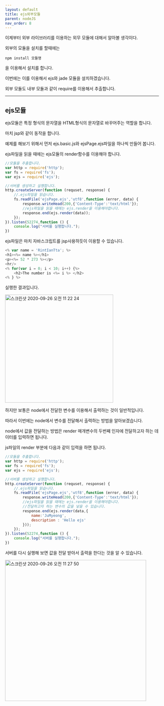 ```yaml
---
layout: default
title: ejs외부모듈
parent: nodeJS
nav_order: 8
---
```


이제부터 외부 라이브러리를 이용하는 외무 모듈에 대해서 알아볼 생각이다.

외부의 모듈을 설치를 할때에는 

    npm install 모듈명

을 이용해서 설치를 합니다.

이번에는 이를 이용해서 ejs와 jade 모듈을 설치하겠습니다.

외부 모듈도 내부 모듈과 같이 require를 이용해서 추출합니다.

---

## ejs모듈

ejs모듈은 특정 형식의 문자열을 HTML형식의 문자열로 바꾸어주는 역할을 합니다.

마치 jsp와 같이 동작을 합니다.

예제를 해보기 위해서 먼저 ejs.basic.js와 ejsPage.ejs파일을 하나씩 만들어 봅니다.

ejs파일을 읽을 때에는 ejs모듈의 render함수를 이용해야 합니다.

```js
//모듈을 추출합니다.
var http = require('http');
var fs = require('fs');
var ejs = require('ejs');

//서버를 생성하고 실행합니다.
http.createServer(function (requset, response) {
    //.ejs파일을 읽습니다.
    fs.readFile('ejsPage.ejs','utf8',function (error, data) {
        response.writeHead(200,{'Content-Type':'text/html'});
        //ejs파일을 읽을 때에는 ejs.render을 이용해야합니다.
        response.end(ejs.render(data));
    });
}).listen(52274,function () {
    console.log("서버를 실행합니다.");
})
```

ejs파일은 마치 자바스크립트를 jsp사용하듯이 이용할 수 있습니다.

```js
<% var name = 'RintIanTta'; %>
<h1><%= name %></h1>
<p><%= 52 * 273 %></p>
<hr/>
<% for(var i = 0; i < 10; i++) {%>
    <h2>The number is <%= i %> </h2>
<% } %>
```

실행한 결과입니다.

<img width="354" alt="스크린샷 2020-09-26 오전 11 22 24" src="https://user-images.githubusercontent.com/16849874/94328061-8eb6db80-ffea-11ea-96e2-73c3649358c8.png">

하지만 보통은 node에서 전달한 변수를 이용해서 출력하는 것이 일반적입니다.

따라서 이번에는 node에서 변수를 전달해서 출력하는 방법을 알아보겠습니다.

node에서 값을 전달하는 방법은 render 매개변수의 두번째 인자에 전달하고자 하는 데이터를 입력하면 됩니다.

js파일의 render 부분에 다음과 같이 입력을 하면 됩니다.

```js
//모듈을 추출합니다.
var http = require('http');
var fs = require('fs');
var ejs = require('ejs');

//서버를 생성하고 실행합니다.
http.createServer(function (requset, response) {
    //.ejs파일을 읽습니다.
    fs.readFile('ejsPage.ejs','utf8',function (error, data) {
        response.writeHead(200,{'Content-Type':'text/html'});
        //ejs파일을 읽을 때에는 ejs.render을 이용해야합니다.
        //전달하고자 하는 변수의 값을 넣을 수 있습니다.
        response.end(ejs.render(data,{
            name:'JuMyeong',
            description : 'Hello ejs'
        }));
    });
}).listen(52274,function () {
    console.log("서버를 실행합니다.");
})
```

서버를 다시 실행해 보면 값을 전달 받아서 출력을 한다는 것을 알 수 있습니다.

<img width="462" alt="스크린샷 2020-09-26 오전 11 27 50" src="https://user-images.githubusercontent.com/16849874/94328187-5368dc80-ffeb-11ea-9583-3a000a0dea8e.png">
